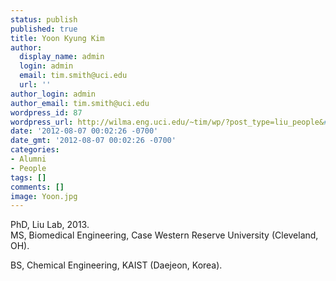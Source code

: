 ```yaml
---
status: publish
published: true
title: Yoon Kyung Kim
author:
  display_name: admin
  login: admin
  email: tim.smith@uci.edu
  url: ''
author_login: admin
author_email: tim.smith@uci.edu
wordpress_id: 87
wordpress_url: http://wilma.eng.uci.edu/~tim/wp/?post_type=liu_people&#038;p=87
date: '2012-08-07 00:02:26 -0700'
date_gmt: '2012-08-07 00:02:26 -0700'
categories:
- Alumni
- People
tags: []
comments: []
image: Yoon.jpg
---
```

<p>PhD, Liu Lab, 2013.<br />
MS, Biomedical Engineering, Case Western Reserve University (Cleveland, OH).</p>
<p>BS, Chemical Engineering, KAIST (Daejeon, Korea).</p>
